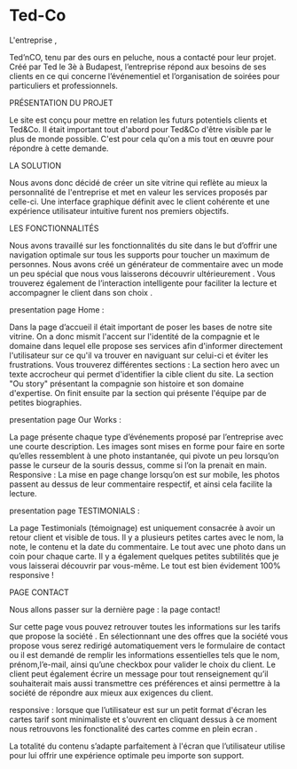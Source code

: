 # Ted-Co

L'entreprise , 

Ted’nCO, tenu par des ours en peluche, nous a contacté pour leur projet. Créé par Ted le 3è à Budapest, l’entreprise répond aux besoins de ses clients en ce qui concerne l’événementiel et l’organisation de soirées pour particuliers et professionnels.


PRÉSENTATION DU PROJET 


 Le site est conçu pour mettre en relation les futurs potentiels clients et Ted&Co. 
Il était important tout d'abord pour Ted&Co d'être visible par le plus de monde possible. 
C'est pour cela qu'on a mis tout en œuvre pour répondre à cette demande.


LA SOLUTION

Nous avons donc décidé de créer un site vitrine qui reflète au mieux la personnalité de l'entreprise et met en valeur les services proposés par celle-ci. Une interface graphique définit avec le client cohérente et une expérience utilisateur intuitive furent nos premiers objectifs.


LES FONCTIONNALITÉS

Nous avons travaillé sur les fonctionnalités du site dans le but d’offrir une navigation optimale sur tous les supports pour toucher un maximum de personnes.
Nous avons créé un générateur de commentaire avec un mode un peu spécial que nous vous laisserons découvrir ultérieurement .
Vous trouverez également de l’interaction intelligente pour faciliter la lecture et accompagner le client dans son choix .


presentation page Home :

Dans la page d’accueil il était important de poser les bases de notre site vitrine. On a donc mismit l'accent sur l'identité de la compagnie et le domaine dans lequel elle propose ses services afin d'informer directement l'utilisateur sur ce qu'il va trouver en naviguant sur celui-ci et éviter les frustrations. Vous trouverez différentes sections :
La section hero avec un texte accrocheur qui permet d'identifier la cible client du site.
La section "Ou story" présentant la compagnie son histoire et son domaine d'expertise.
On finit ensuite par la section qui présente l'équipe par de petites biographies.


presentation page Our Works :

La page présente chaque type d’événements proposé par l’entreprise avec une courte description. Les images sont mises en forme pour faire en sorte qu’elles ressemblent à une photo instantanée, qui pivote un peu lorsqu’on passe le curseur de la souris dessus, comme si l’on la prenait en main. 
Responsive : La mise en page change lorsqu’on est sur mobile, les photos passent au dessus de leur commentaire respectif, et ainsi cela facilite la lecture. 

presentation page TESTIMONIALS :

La page Testimonials (témoignage) est uniquement consacrée à avoir un retour client et visible de tous. Il y a plusieurs petites cartes avec le nom, la note, le contenu et la date du commentaire. Le tout avec une photo dans un coin pour chaque carte. Il y a également quelques petites subtilités que je vous laisserai découvrir par vous-même. Le tout est bien évidement 100% responsive !

PAGE CONTACT

Nous allons passer sur la dernière page : la page contact!

Sur cette page vous pouvez retrouver toutes les informations sur les tarifs que propose la société .
En sélectionnant une des offres que la société vous propose vous serez redirigé automatiquement vers le formulaire de contact ou il est demandé de remplir les informations essentielles tels que le nom, prénom,l’e-mail, ainsi qu’une checkbox pour valider le choix du client. 
Le client peut également écrire un message pour tout renseignement qu’il souhaiterait mais aussi transmettre ces préférences et ainsi permettre à la société de répondre aux mieux aux exigences du client.

responsive :  lorsque que l’utilisateur est sur un petit format d'écran les cartes tarif sont minimaliste et s'ouvrent en cliquant dessus à ce moment nous retrouvons les fonctionalité des cartes comme en plein ecran  .

La totalité du contenu s’adapte parfaitement à l'écran que l’utilisateur utilise pour lui offrir une expérience optimale peu importe son support.
